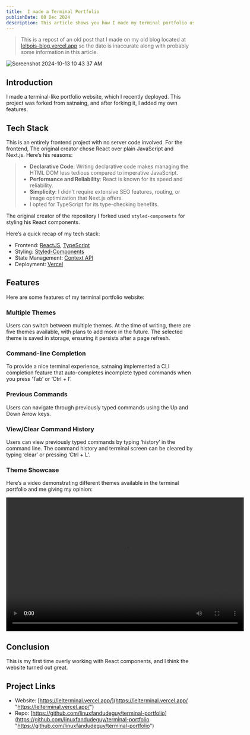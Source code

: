 ```yaml
---
title:  I made a Terminal Portfolio
publishDate: 08 Dec 2024
description: This article shows you how I made my terminal portfolio using React and Typescript.
---
```


>  This is a repost of an old post that I made on my old blog located at [lelbois-blog.vercel.app](https://lelbois-blog.vercel.app/posts/i-made-a-terminal-portfolio) so the date is inaccurate along with probably some information in this article.


![Screenshot 2024-10-13 10 43 37 AM](/assets/portfolio.png)

## Introduction

I made a terminal-like portfolio website, which I recently deployed. This project was forked from satnaing, and after forking it, I added my own features.

## Tech Stack

This is an entirely frontend project with no server code involved. For the frontend, The original creator chose React over plain JavaScript and Next.js. Here’s his reasons:

> - **Declarative Code**: Writing declarative code makes managing the HTML DOM less tedious compared to imperative JavaScript.
> - **Performance and Reliability**: React is known for its speed and reliability.
> - **Simplicity**: I didn’t require extensive SEO features, routing, or image optimization that Next.js offers.
> - I opted for TypeScript for its type-checking benefits.

The original creator of the repository I forked used `styled-components` for styling his React components.

Here’s a quick recap of my tech stack:

- Frontend: [ReactJS](https://reactjs.org/ "React Website"), [TypeScript](https://www.typescriptlang.org/ "TypeScript Website")
- Styling: [Styled-Components](https://styled-components.com/ "Styled-Components Website")
- State Management: [Context API](https://reactjs.org/docs/context.html "React ContextAPI")
- Deployment: [Vercel](https://vercel.app/ "Vercel")

## Features

Here are some features of my terminal portfolio website:

### Multiple Themes

Users can switch between multiple themes. At the time of writing, there are five themes available, with plans to add more in the future. The selected theme is saved in storage, ensuring it persists after a page refresh.

### Command-line Completion

To provide a nice terminal experience, satnaing implemented a CLI completion feature that auto-completes incomplete typed commands when you press ‘Tab’ or ‘Ctrl + I’.

### Previous Commands

Users can navigate through previously typed commands using the Up and Down Arrow keys.

### View/Clear Command History

Users can view previously typed commands by typing ‘history’ in the command line. The command history and terminal screen can be cleared by typing ‘clear’ or pressing ‘Ctrl + L’.

### Theme Showcase

Here’s a video demonstrating different themes available in the terminal portfolio and me giving my opinion:

<video width="640" height="360" controls>
   <source src="/assets/demo.webm" type="video/webm" />
   Your browser does not support the video tag.
</video>

## Conclusion

This is my first time overly working with React components, and I think the website turned out great.

## Project Links

- Website: [https://lelterminal.vercel.app/](https://lelterminal.vercel.app/ "https://lelterminal.vercel.app/")
- Repo: [https://github.com/linuxfandudeguy/terminal-portfolio](https://github.com/linuxfandudeguy/terminal-portfolio "https://github.com/linuxfandudeguy/terminal-portfolio")
